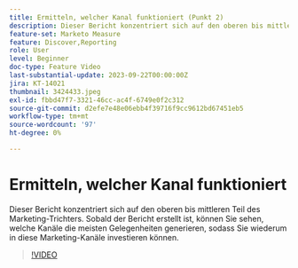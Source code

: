 ```yaml
---
title: Ermitteln, welcher Kanal funktioniert (Punkt 2)
description: Dieser Bericht konzentriert sich auf den oberen bis mittleren Teil des Marketing-Trichters. Sobald der Bericht erstellt ist, können Sie sehen, welche Kanäle die meisten Gelegenheiten generieren, sodass Sie wiederum in diese Marketing-Kanäle investieren können.
feature-set: Marketo Measure
feature: Discover,Reporting
role: User
level: Beginner
doc-type: Feature Video
last-substantial-update: 2023-09-22T00:00:00Z
jira: KT-14021
thumbnail: 3424433.jpeg
exl-id: fbbd47f7-3321-46cc-ac4f-6749e0f2c312
source-git-commit: d2efe7e48e06ebb4f39716f9cc9612bd67451eb5
workflow-type: tm+mt
source-wordcount: '97'
ht-degree: 0%

---
```


# Ermitteln, welcher Kanal funktioniert

Dieser Bericht konzentriert sich auf den oberen bis mittleren Teil des Marketing-Trichters. Sobald der Bericht erstellt ist, können Sie sehen, welche Kanäle die meisten Gelegenheiten generieren, sodass Sie wiederum in diese Marketing-Kanäle investieren können.

>[!VIDEO](https://video.tv.adobe.com/v/3424433/?learn=on)
